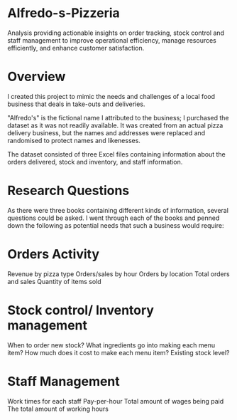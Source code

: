# Alfredo-s-Pizzeria
Analysis providing actionable insights on order tracking, stock control and staff management to improve operational efficiency, manage resources efficiently, and enhance customer satisfaction.

# Overview

I created this project to mimic the needs and challenges of a local food business that deals in take-outs and deliveries.

"Alfredo's" is the fictional name I attributed to the business; I purchased the dataset as it was not readily available. It was created from an actual pizza delivery business, but the names and addresses were replaced and randomised to protect names and likenesses.

The dataset consisted of three Excel files containing information about the orders delivered, stock and inventory, and staff information.

# Research Questions

As there were three books containing different kinds of information, several questions could be asked. I went through each of the books and penned down the following as potential needs that such a business would require:

# Orders Activity
Revenue by pizza type
Orders/sales by hour
Orders by location
Total orders and sales
Quantity of items sold

# Stock control/ Inventory management
When to order new stock?
What ingredients go into making each menu item?
How much does it cost to make each menu item?
Existing stock level?

# Staff Management
Work times for each staff
Pay-per-hour
Total amount of wages being paid
The total amount of working hours 
